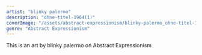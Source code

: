 ```yaml
---
artist: "blinky palermo"
description: "ohne-titel-1964(1)"
coverImage: "/assets/abstract-expressionism/blinky-palermo_ohne-titel-1964(1).jpg"
genre: "Abstract Expressionism"
---
```

This is an art by blinky palermo on Abstract Expressionism

